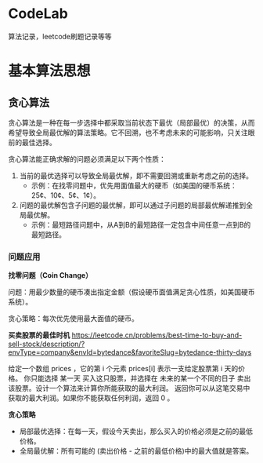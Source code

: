 # CodeLab
算法记录，leetcode刷题记录等等

# 基本算法思想
## 贪心算法
贪心算法是一种 ​在每一步选择中都采取当前状态下最优（局部最优）的决策​​，从而希望导致全局最优解的算法策略。它不回溯，也不考虑未来的可能影响，只关注眼前的最佳选择。

贪心算法能正确求解的问题必须满足以下两个性质：
1. 当前的最优选择可以导致全局最优解​​，即不需要回溯或重新考虑之前的选择。
    - ​示例​​：在找零问题中，优先用面值最大的硬币（如美国的硬币系统：25¢、10¢、5¢、1¢）。
2. 问题的最优解包含子问题的最优解​​，即可以通过子问题的局部最优解递推到全局最优解。
    - 示例：最短路径问题中，从A到B的最短路径一定包含中间任意一点到B的最短路径。

### 问题应用

**找零问题（Coin Change）​​**

​​问题​​：用最少数量的硬币凑出指定金额（假设硬币面值满足贪心性质，如美国硬币系统）。

贪心策略​​：每次优先使用最大面值的硬币。

**买卖股票的最佳时机**
https://leetcode.cn/problems/best-time-to-buy-and-sell-stock/description/?envType=company&envId=bytedance&favoriteSlug=bytedance-thirty-days

给定一个数组 prices ，它的第 i 个元素 prices[i] 表示一支给定股票第 i 天的价格。
你只能选择 某一天 买入这只股票，并选择在 未来的某一个不同的日子 卖出该股票。设计一个算法来计算你所能获取的最大利润。
返回你可以从这笔交易中获取的最大利润。如果你不能获取任何利润，返回 0 。

**贪心策略​​**
​
- ​局部最优选择​​：在每一天，假设今天卖出，那么买入的价格必须是之前的最低价格。
- ​全局最优解​​：所有可能的 (卖出价格 - 之前的最低价格)中的最大值就是答案。